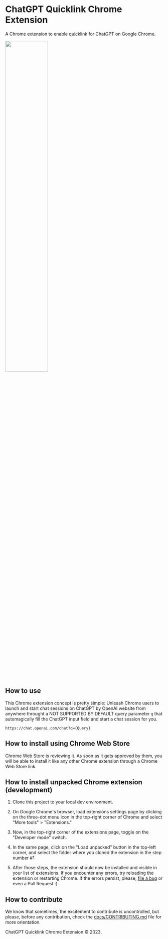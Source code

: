 # ChatGPT Quicklink Chrome Extension

A Chrome extension to enable quicklink for ChatGPT on Google Chrome.

<img src="https://user-images.githubusercontent.com/1680157/226208463-e66801e7-6bf0-4614-b54a-4b377671132b.gif" width="52%" />

## How to use

This Chrome extension concept is pretty simple: Unleash Chrome users to launch and start chat sessions on ChatGPT by OpenAI website from anywhere throught a NOT SUPPORTED BY DEFAULT query parameter `q` that automagically fill the ChatGPT input field and start a chat session for you.

```
https://chat.openai.com/chat?q={Query}
```

## How to install using Chrome Web Store

Chrome Web Store is reviewing it. As soon as it gets approved by them, you will be able to install it like any other Chrome extension through a Chrome Web Store link.

## How to install unpacked Chrome extension (development)

1. Clone this project to your local dev environment.

2. On Google Chrome's browser, load extensions settings page by clicking on the three-dot menu icon in the top-right corner of Chrome and select "More tools" > "Extensions."

3. Now, in the top-right corner of the extensions page, toggle on the "Developer mode" switch.

4. In the same page, click on the "Load unpacked" button in the top-left corner, and select the folder where you cloned the extension in the step number #1

5. After those steps, the extension should now be installed and visible in your list of extensions. If you encounter any errors, try reloading the extension or restarting Chrome. If the errors persist, please, [file a bug](https://github.com/obetomuniz/chatgpt-quicklink-chrome-extension/issues/new?assignees=&labels=bug&template=BUG_REPORT.yml&title=%5BBug%5D%3A+) or even a Pull Request :)

## How to contribute

We know that sometimes, the excitement to contribute is uncontrolled, but please, before any contribution, check the [docs/CONTRIBUTING.md](https://github.com/obetomuniz/chatgpt-quicklink-chrome-extension/blob/main/docs/CONTRIBUTING.md) file for more orientation.

ChatGPT Quicklink Chrome Extension © 2023.
